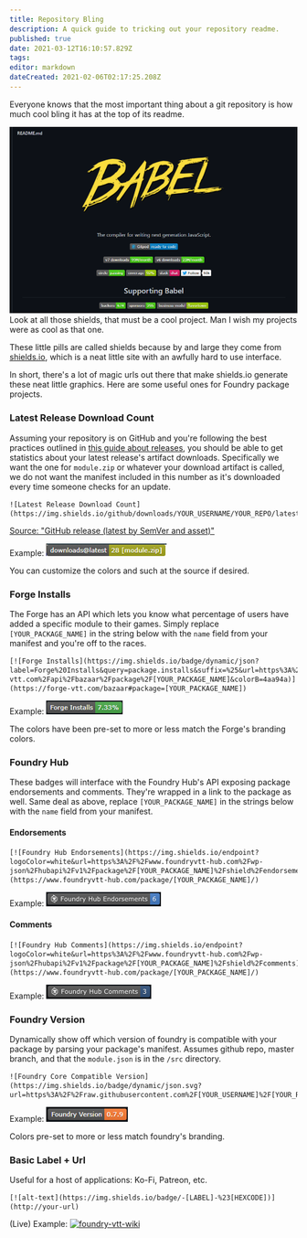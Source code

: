 ```yaml
---
title: Repository Bling
description: A quick guide to tricking out your repository readme.
published: true
date: 2021-03-12T16:10:57.829Z
tags: 
editor: markdown
dateCreated: 2021-02-06T02:17:25.208Z
---
```


Everyone knows that the most important thing about a git repository is how much cool bling it has at the top of its readme.

![babel-bling.png](/development/guides/repo-bling/babel-bling.png)
Look at all those shields, that must be a cool project. Man I wish my projects were as cool as that one.

These little pills are called shields because by and large they come from [shields.io](https://shields.io/), which is a neat little site with an awfully hard to use interface.

In short, there's a lot of magic urls out there that make shields.io generate these neat little graphics. Here are some useful ones for Foundry package projects.

### Latest Release Download Count

Assuming your repository is on GitHub and you're following the best practices outlined in [this guide about releases](https://foundryvtt.wiki/en/development/guides/releases-and-history), you should be able to get statistics about your latest release's artifact downloads. Specifically we want the one for `module.zip` or whatever your download artifact is called, we do not want the manifest included in this number as it's downloaded every time someone checks for an update.

```
![Latest Release Download Count](https://img.shields.io/github/downloads/YOUR_USERNAME/YOUR_REPO/latest/module.zip)
```
[Source: "GitHub release (latest by SemVer and asset)"](https://shields.io/category/downloads)

Example:
![downloads-at-latest.png](/development/guides/repo-bling/downloads-at-latest.png)

You can customize the colors and such at the source if desired.

### Forge Installs

The Forge has an API which lets you know what percentage of users have added a specific module to their games. Simply replace `[YOUR_PACKAGE_NAME]` in the string below with the `name` field from your manifest and you're off to the races.

```
[![Forge Installs](https://img.shields.io/badge/dynamic/json?label=Forge%20Installs&query=package.installs&suffix=%25&url=https%3A%2F%2Fforge-vtt.com%2Fapi%2Fbazaar%2Fpackage%2F[YOUR_PACKAGE_NAME]&colorB=4aa94a)](https://forge-vtt.com/bazaar#package=[YOUR_PACKAGE_NAME])
```
Example:
![forge-installs.png](/development/guides/repo-bling/forge-installs.png)

The colors have been pre-set to more or less match the Forge's branding colors.

### Foundry Hub
These badges will interface with the Foundry Hub's API exposing package endorsements and comments. They're wrapped in a link to the package as well. Same deal as above, replace `[YOUR_PACKAGE_NAME]` in the strings below with the `name` field from your manifest.

#### Endorsements

```
[![Foundry Hub Endorsements](https://img.shields.io/endpoint?logoColor=white&url=https%3A%2F%2Fwww.foundryvtt-hub.com%2Fwp-json%2Fhubapi%2Fv1%2Fpackage%2F[YOUR_PACKAGE_NAME]%2Fshield%2Fendorsements)](https://www.foundryvtt-hub.com/package/[YOUR_PACKAGE_NAME]/)
```

Example:
![hub-endorsements.png](/development/guides/repo-bling/hub-endorsements.png)

#### Comments
```
[![Foundry Hub Comments](https://img.shields.io/endpoint?logoColor=white&url=https%3A%2F%2Fwww.foundryvtt-hub.com%2Fwp-json%2Fhubapi%2Fv1%2Fpackage%2F[YOUR_PACKAGE_NAME]%2Fshield%2Fcomments)](https://www.foundryvtt-hub.com/package/[YOUR_PACKAGE_NAME]/)
```

Example:
![hub-endorsements.png](/development/guides/repo-bling/hub-comments.png)


### Foundry Version

Dynamically show off which version of foundry is compatible with your package by parsing your package's manifest. Assumes github repo, master branch, and that the `module.json` is in the `/src` directory.

```
![Foundry Core Compatible Version](https://img.shields.io/badge/dynamic/json.svg?url=https%3A%2F%2Fraw.githubusercontent.com%2F[YOUR_USERNAME]%2F[YOUR_REPO]%2Fmaster%2Fsrc%2Fmodule.json&label=Foundry%20Version&query=$.compatibleCoreVersion&colorB=orange)
```

Example:
![unknown.png](/unknown.png)

Colors pre-set to more or less match foundry's branding.


### Basic Label + Url

Useful for a host of applications: Ko-Fi, Patreon, etc.

```
[![alt-text](https://img.shields.io/badge/-[LABEL]-%23[HEXCODE])](http://your-url)
```

(Live) Example:
[![foundry-vtt-wiki](https://img.shields.io/badge/-foundryvtt.wiki-%23FFA500)](https://foundryvtt.wiki/)


